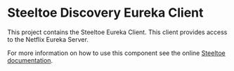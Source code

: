 # Steeltoe Discovery Eureka Client

This project contains the Steeltoe Eureka Client.  This client provides access to the Netflix Eureka Server.  


For more information on how to use this component see the online [Steeltoe documentation](http://steeltoe.io/).